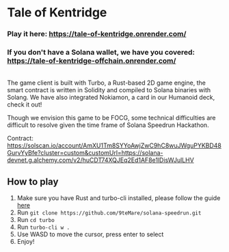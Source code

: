 # Tale of Kentridge

### Play it here: https://tale-of-kentridge.onrender.com/
### If you don't have a Solana wallet, we have you covered: https://tale-of-kentridge-offchain.onrender.com/

</br>
The game client is built with Turbo, a Rust-based 2D game engine, the smart contract is written in Solidity and compiled to Solana binaries with Solang. We have also integrated Nokiamon, a card in our Humanoid deck, check it out!

Though we envision this game to be FOCG, some technical difficulties are difficult to resolve given the time frame of Solana Speedrun Hackathon.

Contract: https://solscan.io/account/AmXU1Tm8SYYoAwjZwC9hC8wuJWguPYKBD48GurvYyBfe?cluster=custom&customUrl=https://solana-devnet.g.alchemy.com/v2/huCDT74XQJEq2Ed1AF8e1lDisWJulLHV


## How to play

1. Make sure you have Rust and turbo-cli installed, please follow the guide [here](https://docs.turbo.computer/#/quick-start?id=installation)
2. Run `git clone https://github.com/9teMare/solana-speedrun.git`
3. Run `cd turbo`
4. Run `turbo-cli w .`
5. Use WASD to move the cursor, press enter to select
6. Enjoy!

